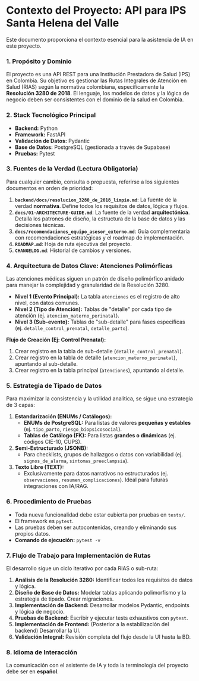 # Contexto del Proyecto: API para IPS Santa Helena del Valle

Este documento proporciona el contexto esencial para la asistencia de IA en este proyecto.

### 1. Propósito y Dominio
El proyecto es una API REST para una Institución Prestadora de Salud (IPS) en Colombia. Su objetivo es gestionar las Rutas Integrales de Atención en Salud (RIAS) según la normativa colombiana, específicamente la **Resolución 3280 de 2018**. El lenguaje, los modelos de datos y la lógica de negocio deben ser consistentes con el dominio de la salud en Colombia.

### 2. Stack Tecnológico Principal
- **Backend:** Python
- **Framework:** FastAPI
- **Validación de Datos:** Pydantic
- **Base de Datos:** PostgreSQL (gestionada a través de Supabase)
- **Pruebas:** Pytest

### 3. Fuentes de la Verdad (Lectura Obligatoria)
Para cualquier cambio, consulta o propuesta, referirse a los siguientes documentos en orden de prioridad:

1.  **`backend/docs/resolucion_3280_de_2018_limpio.md`**: La fuente de la verdad **normativa**. Define todos los requisitos de datos, lógica y flujos.
2.  **`docs/01-ARCHITECTURE-GUIDE.md`**: La fuente de la verdad **arquitectónica**. Detalla los patrones de diseño, la estructura de la base de datos y las decisiones técnicas.
3.  **`docs/recomendaciones_equipo_asesor_externo.md`**: Guía complementaria con recomendaciones estratégicas y el roadmap de implementación.
4.  **`ROADMAP.md`**: Hoja de ruta ejecutiva del proyecto.
5.  **`CHANGELOG.md`**: Historial de cambios y versiones.

### 4. Arquitectura de Datos Clave: Atenciones Polimórficas
Las atenciones médicas siguen un patrón de diseño polimórfico anidado para manejar la complejidad y granularidad de la Resolución 3280.

-   **Nivel 1 (Evento Principal):** La tabla `atenciones` es el registro de alto nivel, con datos comunes.
-   **Nivel 2 (Tipo de Atención):** Tablas de "detalle" por cada tipo de atención (ej. `atencion_materno_perinatal`).
-   **Nivel 3 (Sub-evento):** Tablas de "sub-detalle" para fases específicas (ej. `detalle_control_prenatal`, `detalle_parto`).

**Flujo de Creación (Ej: Control Prenatal):**
1.  Crear registro en la tabla de sub-detalle (`detalle_control_prenatal`).
2.  Crear registro en la tabla de detalle (`atencion_materno_perinatal`), apuntando al sub-detalle.
3.  Crear registro en la tabla principal (`atenciones`), apuntando al detalle.

### 5. Estrategia de Tipado de Datos
Para maximizar la consistencia y la utilidad analítica, se sigue una estrategia de 3 capas:

1.  **Estandarización (ENUMs / Catálogos):**
    -   **ENUMs de PostgreSQL:** Para listas de valores **pequeñas y estables** (ej. `tipo_parto`, `riesgo_biopsicosocial`).
    -   **Tablas de Catálogo (FK):** Para listas **grandes o dinámicas** (ej. códigos CIE-10, CUPS).
2.  **Semi-Estructurado (JSONB):**
    -   Para checklists, grupos de hallazgos o datos con variabilidad (ej. `signos_de_alarma`, `sintomas_preeclampsia`).
3.  **Texto Libre (TEXT):**
    -   Exclusivamente para datos narrativos no estructurados (ej. `observaciones`, `resumen_complicaciones`). Ideal para futuras integraciones con IA/RAG.

### 6. Procedimiento de Pruebas
-   Toda nueva funcionalidad debe estar cubierta por pruebas en `tests/`.
-   El framework es `pytest`.
-   Las pruebas deben ser autocontenidas, creando y eliminando sus propios datos.
-   **Comando de ejecución:** `pytest -v`

### 7. Flujo de Trabajo para Implementación de Rutas
El desarrollo sigue un ciclo iterativo por cada RIAS o sub-ruta:
1.  **Análisis de la Resolución 3280:** Identificar todos los requisitos de datos y lógica.
2.  **Diseño de Base de Datos:** Modelar tablas aplicando polimorfismo y la estrategia de tipado. Crear migraciones.
3.  **Implementación de Backend:** Desarrollar modelos Pydantic, endpoints y lógica de negocio.
4.  **Pruebas de Backend:** Escribir y ejecutar tests exhaustivos con `pytest`.
5.  **Implementación de Frontend:** (Posterior a la estabilización del backend) Desarrollar la UI.
6.  **Validación Integral:** Revisión completa del flujo desde la UI hasta la BD.

### 8. Idioma de Interacción
La comunicación con el asistente de IA y toda la terminología del proyecto debe ser en **español**.